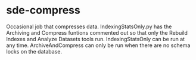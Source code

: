 # sde-compress
Occasional job that compresses data. IndexingStatsOnly.py has the Archiving and Compress funtions commented out so that only the Rebuild Indexes and Analyze Datasets tools run. IndexingStatsOnly can be run at any time. ArchiveAndCompress can only be run when there are no schema locks on the database.
